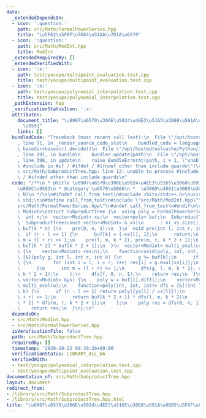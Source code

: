 ```yaml
---
data:
  _extendedDependsOn:
  - icon: ':question:'
    path: src/Math/FormalPowerSeries.hpp
    title: "\u5F62\u5F0F\u7684\u51AA\u7D1A\u6570"
  - icon: ':question:'
    path: src/Math/ModInt.hpp
    title: ModInt
  _extendedRequiredBy: []
  _extendedVerifiedWith:
  - icon: ':x:'
    path: test/yosupo/multipoint_evaluation.test.cpp
    title: test/yosupo/multipoint_evaluation.test.cpp
  - icon: ':x:'
    path: test/yosupo/polynomial_interpolation.test.cpp
    title: test/yosupo/polynomial_interpolation.test.cpp
  _pathExtension: hpp
  _verificationStatusIcon: ':x:'
  attributes:
    document_title: "\u8907\u6570\u306E\u5024\u4EE3\u5165\u3068\u591A\u9805\u5F0F\u88DC\
      \u9593"
    links: []
  bundledCode: "Traceback (most recent call last):\n  File \"/opt/hostedtoolcache/Python/3.9.0/x64/lib/python3.9/site-packages/onlinejudge_verify/documentation/build.py\"\
    , line 71, in _render_source_code_stat\n    bundled_code = language.bundle(stat.path,\
    \ basedir=basedir).decode()\n  File \"/opt/hostedtoolcache/Python/3.9.0/x64/lib/python3.9/site-packages/onlinejudge_verify/languages/cplusplus.py\"\
    , line 191, in bundle\n    bundler.update(path)\n  File \"/opt/hostedtoolcache/Python/3.9.0/x64/lib/python3.9/site-packages/onlinejudge_verify/languages/cplusplus_bundle.py\"\
    , line 398, in update\n    raise BundleErrorAt(path, i + 1, \"unable to process\
    \ #include in #if / #ifdef / #ifndef other than include guards\")\nonlinejudge_verify.languages.cplusplus_bundle.BundleErrorAt:\
    \ src/Math/SubproductTree.hpp: line 12: unable to process #include in #if / #ifdef\
    \ / #ifndef other than include guards\n"
  code: "/**\n * @title \u8907\u6570\u306E\u5024\u4EE3\u5165\u3068\u591A\u9805\u5F0F\
    \u88DC\u9593\n * @category \u6570\u5B66\n *  \u3069\u3061\u3089\u3082O(N log^2\
    \ N)\n */\n\n#ifndef call_from_test\n#include <bits/stdc++.h>\nusing namespace\
    \ std;\n\n#define call_from_test\n#include \"src/Math/ModInt.hpp\"\n#include \"\
    src/Math/FormalPowerSeries.hpp\"\n#undef call_from_test\n#endif\n\ntemplate <typename\
    \ Modint>\nstruct SubproductTree {\n  using poly = FormalPowerSeries<Modint>;\n\
    \  int n;\n  vector<Modint> xs;\n  vector<poly> buf;\n  SubproductTree() {}\n\
    \  SubproductTree(const vector<Modint> &_xs)\n      : n(_xs.size()), xs(_xs),\
    \ buf(4 * n) {\n    pre(0, n, 1);\n  }\n  void pre(int l, int r, int k) {\n  \
    \  if (r - l == 1) {\n      buf[k] = {-xs[l], 1};\n      return;\n    }\n    int\
    \ m = (l + r) >> 1;\n    pre(l, m, k * 2), pre(m, r, k * 2 + 1);\n    buf[k] =\
    \ buf[k * 2] * buf[k * 2 + 1];\n  }\n  vector<Modint> multi_eval(const poly &f)\
    \ {\n    vector<Modint> res(n);\n    function<void(poly, int, int, int)> dfs =\
    \ [&](poly g, int l, int r, int k) {\n      g %= buf[k];\n      if (r - l <= 128)\
    \ {\n        for (int i = l; i < r; i++) res[i] = g.eval(xs[i]);\n        return;\n\
    \      }\n      int m = (l + r) >> 1;\n      dfs(g, l, m, k * 2), dfs(g, m, r,\
    \ k * 2 + 1);\n    };\n    dfs(f, 0, n, 1);\n    return res;\n  }\n  poly interpolate(const\
    \ vector<Modint> &ys) {\n    poly w = buf[1].diff();\n    vector<Modint> vs =\
    \ multi_eval(w);\n    function<poly(int, int, int)> dfs = [&](int l, int r, int\
    \ k) {\n      if (r - l == 1) return poly({ys[l] / vs[l]});\n      int m = (l\
    \ + r) >> 1;\n      return buf[k * 2 + 1] * dfs(l, m, k * 2)\n             + buf[k\
    \ * 2] * dfs(m, r, k * 2 + 1);\n    };\n    poly res = dfs(0, n, 1);\n    res.resize(n);\n\
    \    return res;\n  }\n};\n"
  dependsOn:
  - src/Math/ModInt.hpp
  - src/Math/FormalPowerSeries.hpp
  isVerificationFile: false
  path: src/Math/SubproductTree.hpp
  requiredBy: []
  timestamp: '2020-10-22 09:30:26+09:00'
  verificationStatus: LIBRARY_ALL_WA
  verifiedWith:
  - test/yosupo/polynomial_interpolation.test.cpp
  - test/yosupo/multipoint_evaluation.test.cpp
documentation_of: src/Math/SubproductTree.hpp
layout: document
redirect_from:
- /library/src/Math/SubproductTree.hpp
- /library/src/Math/SubproductTree.hpp.html
title: "\u8907\u6570\u306E\u5024\u4EE3\u5165\u3068\u591A\u9805\u5F0F\u88DC\u9593"
---
```

